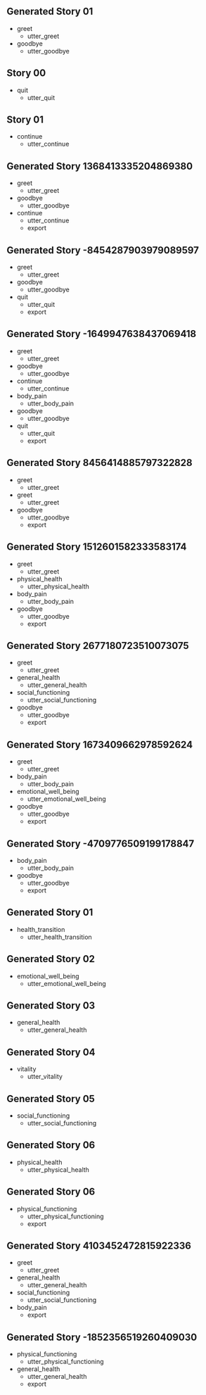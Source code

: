 ## Generated Story 01
* greet
    - utter_greet
* goodbye
    - utter_goodbye

## Story 00
* quit
    - utter_quit

## Story 01
* continue
    - utter_continue

## Generated Story 1368413335204869380
* greet
    - utter_greet
* goodbye
    - utter_goodbye
* continue
    - utter_continue
    - export

## Generated Story -8454287903979089597
* greet
    - utter_greet
* goodbye
    - utter_goodbye
* quit
    - utter_quit
    - export

## Generated Story -1649947638437069418
* greet
    - utter_greet
* goodbye
    - utter_goodbye
* continue
    - utter_continue
* body_pain
    - utter_body_pain
* goodbye
    - utter_goodbye
* quit
    - utter_quit
    - export

## Generated Story 8456414885797322828
* greet
    - utter_greet
* greet
    - utter_greet
* goodbye
    - utter_goodbye
    - export

## Generated Story 1512601582333583174
* greet
    - utter_greet
* physical_health
    - utter_physical_health
* body_pain
    - utter_body_pain
* goodbye
    - utter_goodbye
    - export

## Generated Story 2677180723510073075
* greet
    - utter_greet
* general_health
    - utter_general_health
* social_functioning
    - utter_social_functioning
* goodbye
    - utter_goodbye
    - export

## Generated Story 1673409662978592624
* greet
    - utter_greet
* body_pain
    - utter_body_pain
* emotional_well_being
    - utter_emotional_well_being
* goodbye
    - utter_goodbye
    - export
## Generated Story -4709776509199178847
* body_pain
    - utter_body_pain
* goodbye
    - utter_goodbye
    - export

## Generated Story 01
* health_transition
    - utter_health_transition

## Generated Story 02
* emotional_well_being
    - utter_emotional_well_being

## Generated Story 03
* general_health
    - utter_general_health

## Generated Story 04
* vitality
    - utter_vitality

## Generated Story 05
* social_functioning
    - utter_social_functioning

## Generated Story 06
* physical_health
    - utter_physical_health

## Generated Story 06
* physical_functioning
    - utter_physical_functioning
    - export

## Generated Story 4103452472815922336
* greet
    - utter_greet
* general_health
    - utter_general_health
* social_functioning
    - utter_social_functioning
* body_pain
    - export

## Generated Story -1852356519260409030
* physical_functioning
    - utter_physical_functioning
* general_health
    - utter_general_health
    - export

